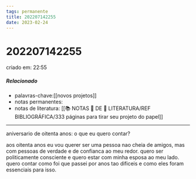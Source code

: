 ```yaml
---
tags: permanente
title: 202207142255
date: 2023-02-24
---
```

# 202207142255
criado em: 22:55

##### Relacionado
- palavras-chave:[[novos projetos]]
- notas permanentes:
- notas de literatura:
[[📚 NOTAS 📖 DE 📘 LITERATURA/REF BIBLIOGRÁFICA/333 páginas para tirar seu projeto do papel]]
---
aniversario de oitenta anos: o que eu quero contar?

aos oitenta anos eu vou querer ser uma pessoa nao cheia de amigos, mas com pessoas de verdade e de confianca ao meu redor. quero ser politicamente consciente e quero estar com minha esposa ao meu lado. quero contar como foi que passei por anos tao dificeis e como eles foram essenciais para isso.

